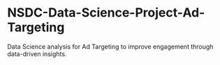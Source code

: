 # NSDC-Data-Science-Project-Ad-Targeting
Data Science analysis for Ad Targeting to improve engagement through data-driven insights.
